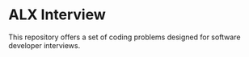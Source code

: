 # ALX Interview
This repository offers a set of coding problems designed for software developer interviews.
